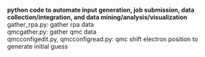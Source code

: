 **python code to automate input generation, job submission, data collection/integration, and data mining/analysis/visualization**  
gather_rpa.py: gather rpa data  
qmcgather.py: gather qmc data  
qmcconfigedit.py, qmcconfigread.py: qmc shift electron position to generate initial guess
